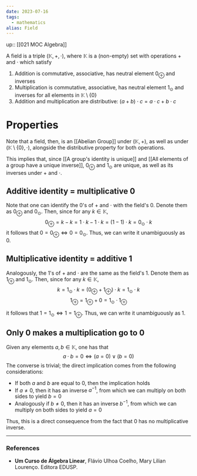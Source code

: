 ```yaml
---
date: 2023-07-16
tags:
  - mathematics
alias: Field
---
```

up:: [[021 MOC Algebra]]

A field is a triple $(\mathbb{K}, +, \cdot)$, where $\mathbb{K}$ is a (non-empty) set with operations $+$ and $\cdot$ which satisfy
1. Addition is commutative, associative, has neutral element $0_\oplus$ and inverses
2. Multiplication is commutative, associative, has neutral element $1_\odot$ and inverses for all elements in $\mathbb{K} \setminus \{0\}$
3. Addition and multiplication are distributive: $(a+b) \cdot c = a\cdot c + b \cdot c$

# Properties
Note that a field, then, is an [[Abelian Group]] under $(\mathbb{K}, +)$, as well as under $(\mathbb{K} \setminus \{0\}, \cdot)$, alongside the distributive property for both operations.

This implies that, since [[A group's identity is unique]] and [[All elements of a group have a unique inverse]], $0_\oplus$ and $1_\odot$ are unique, as well as its inverses under $+$ and $\cdot$.

## Additive identity = multiplicative $0$
Note that one can identify the $0$'s of $+$ and $\cdot$ with the field's $0$. Denote them as $0_\oplus$ and $0_\odot$. Then, since for any $k \in \mathbb{K}$,
$$
0_\oplus = k - k = 1\cdot k - 1\cdot k = (1-1)\cdot k = 0_\odot \cdot k
$$
it follows that $0 = 0_\oplus \iff 0 =  0_\odot$. Thus, we can write it unambiguously as $0$.

## Multiplicative identity = additive $1$
Analogously, the $1$'s of $+$ and $\cdot$ are the same as the field's $1$. Denote them as $1_\oplus$ and $1_\odot$. Then, since for any $k \in \mathbb{K}$,
$$
k = 1_\odot \cdot k = (0_\oplus + 1_\oplus) \cdot k = 1_\odot \cdot k
$$
$$1_\oplus = 1_\oplus + 0 = 1_\odot \cdot 1_\oplus$$

it follows that $1 = 1_\odot \iff 1 = 1_\oplus$. Thus, we can write it unambiguously as $1$. 

## Only $0$ makes a multiplication go to $0$
Given any elements $a, b \in \mathbb{K}$, one has that
$$
a\cdot b = 0 \iff (a=0) \lor (b=0)
$$
The converse is trivial; the direct implication comes from the following considerations:
- If both $a$ and $b$ are equal to $0$, then the implication holds
- If $a \neq 0$, then it has an inverse $a^{-1}$, from which we can multiply on both sides to yield $b = 0$
- Analogously if $b \neq 0$, then it has an inverse $b^{-1}$, from which we can multiply on both sides to yield $a = 0$

Thus, this is a direct consequence from the fact that $0$ has no multiplicative inverse.

---
### References
- **Um Curso de Álgebra Linear**, Flávio Ulhoa Coelho, Mary Lilian Lourenço. Editora EDUSP. 